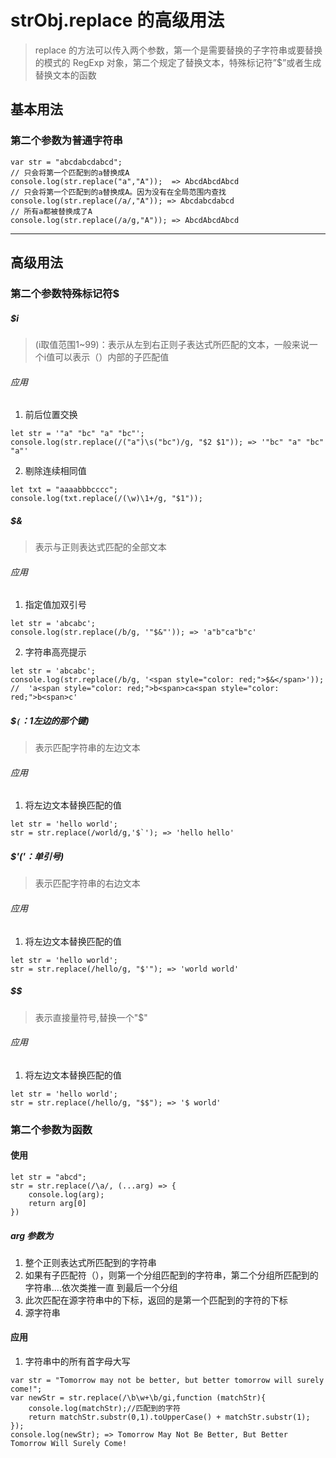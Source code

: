 # strObj.replace 的高级用法
> replace 的方法可以传入两个参数，第一个是需要替换的子字符串或要替换的模式的 RegExp 对象，第二个规定了替换文本，特殊标记符”$”或者生成替换文本的函数

## 基本用法
### 第二个参数为普通字符串
```
var str = "abcdabcdabcd";
// 只会将第一个匹配到的a替换成A 
console.log(str.replace("a","A"));  => AbcdAbcdAbcd
// 只会将第一个匹配到的a替换成A。因为没有在全局范围内查找 
console.log(str.replace(/a/,"A")); => Abcdabcdabcd
// 所有a都被替换成了A
console.log(str.replace(/a/g,"A")); => AbcdAbcdAbcd
```

------

## 高级用法
### 第二个参数特殊标记符$
##### $i
> (i取值范围1~99)：表示从左到右正则子表达式所匹配的文本，一般来说一个i值可以表示（）内部的子匹配值

###### 应用
1. 前后位置交换
```
let str = '"a" "bc" "a" "bc"';
console.log(str.replace(/("a")\s("bc")/g, "$2 $1")); => '"bc" "a" "bc" "a"'
```

2. 剔除连续相同值
```
let txt = "aaaabbbcccc";
console.log(txt.replace(/(\w)\1+/g, "$1"));
```

##### $&
> 表示与正则表达式匹配的全部文本

###### 应用
1. 指定值加双引号
```
let str = 'abcabc';
console.log(str.replace(/b/g, '"$&"')); => 'a"b"ca"b"c'
```

2. 字符串高亮提示
```
let str = 'abcabc';
console.log(str.replace(/b/g, '<span style="color: red;">$&</span>'));
//  'a<span style="color: red;">b<span>ca<span style="color: red;">b<span>c'
```

##### $`(`：1左边的那个键)
> 表示匹配字符串的左边文本

###### 应用
1. 将左边文本替换匹配的值
```
let str = 'hello world';
str = str.replace(/world/g,'$`'); => 'hello hello'
```

##### $'('：单引号)
> 表示匹配字符串的右边文本

###### 应用
1. 将左边文本替换匹配的值
```
let str = 'hello world';
str = str.replace(/hello/g, "$'"); => 'world world'
```

##### $$
> 表示直接量符号,替换一个"$"

###### 应用
1. 将左边文本替换匹配的值
```
let str = 'hello world';
str = str.replace(/hello/g, "$$"); => '$ world'
```

### 第二个参数为函数
#### 使用
```
let str = "abcd";
str = str.replace(/\a/, (...arg) => {
    console.log(arg);
    return arg[0]
})
```

##### arg 参数为
1. 整个正则表达式所匹配到的字符串
2. 如果有子匹配符（），则第一个分组匹配到的字符串，第二个分组所匹配到的字符串....依次类推一直            到最后一个分组
3. 此次匹配在源字符串中的下标，返回的是第一个匹配到的字符的下标
4. 源字符串

#### 应用
1. 字符串中的所有首字母大写
```
var str = "Tomorrow may not be better, but better tomorrow will surely come!";
var newStr = str.replace(/\b\w+\b/gi,function (matchStr){
    console.log(matchStr);//匹配到的字符
    return matchStr.substr(0,1).toUpperCase() + matchStr.substr(1);
});
console.log(newStr); => Tomorrow May Not Be Better, But Better Tomorrow Will Surely Come!
```




